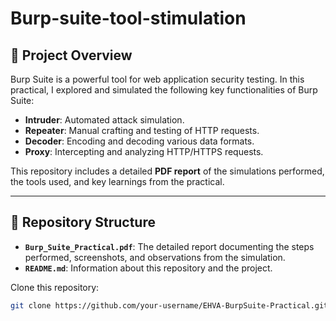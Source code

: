 # Burp-suite-tool-stimulation

## 📄 Project Overview

Burp Suite is a powerful tool for web application security testing. In this practical, I explored and simulated the following key functionalities of Burp Suite:
- **Intruder**: Automated attack simulation.
- **Repeater**: Manual crafting and testing of HTTP requests.
- **Decoder**: Encoding and decoding various data formats.
- **Proxy**: Intercepting and analyzing HTTP/HTTPS requests.

This repository includes a detailed **PDF report** of the simulations performed, the tools used, and key learnings from the practical.

---

## 📂 Repository Structure

- **`Burp_Suite_Practical.pdf`**: The detailed report documenting the steps performed, screenshots, and observations from the simulation.
- **`README.md`**: Information about this repository and the project.

 Clone this repository:
   ```bash
   git clone https://github.com/your-username/EHVA-BurpSuite-Practical.git
